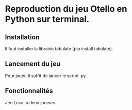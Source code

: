 # Reproduction du jeu Otello en Python sur terminal.
## Installation
 Il faut installer la librairie tabulate (pip install tabulate).
## Lancement du jeu
Pour jouer, il suffit de lancer le script .py.
## Fonctionnalités
Jeu Local à deux joueurs.